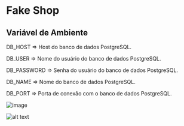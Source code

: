 # Fake Shop


## Variável de Ambiente
DB_HOST	=> Host do banco de dados PostgreSQL.

DB_USER => Nome do usuário do banco de dados PostgreSQL.

DB_PASSWORD	=> Senha do usuário do banco de dados PostgreSQL.

DB_NAME	=>	Nome do banco de dados PostgreSQL.

DB_PORT	=>	Porta de conexão com o banco de dados PostgreSQL.


![image](https://github.com/user-attachments/assets/c6afec8f-41b8-4a0c-83c7-69e516319443)

![alt text](image.png)
